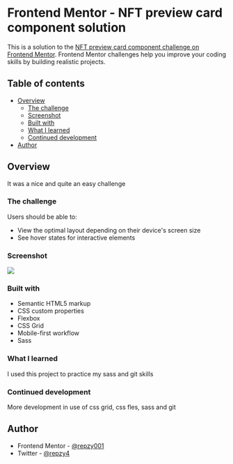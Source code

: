 # Frontend Mentor - NFT preview card component solution

This is a solution to the [NFT preview card component challenge on Frontend Mentor](https://www.frontendmentor.io/challenges/nft-preview-card-component-SbdUL_w0U). Frontend Mentor challenges help you improve your coding skills by building realistic projects.

## Table of contents

-  [Overview](#overview)
   -  [The challenge](#the-challenge)
   -  [Screenshot](#screenshot)
   -  [Built with](#built-with)
   -  [What I learned](#what-i-learned)
   -  [Continued development](#continued-development)
-  [Author](#author)

## Overview

It was a nice and quite an easy challenge

### The challenge

Users should be able to:

-  View the optimal layout depending on their device's screen size
-  See hover states for interactive elements

### Screenshot

![](./images/workscreenshot.JPG)

### Built with

-  Semantic HTML5 markup
-  CSS custom properties
-  Flexbox
-  CSS Grid
-  Mobile-first workflow
-  Sass

### What I learned

I used this project to practice my sass and git skills

### Continued development

More development in use of css grid, css fles, sass and git

## Author

-  Frontend Mentor - [@repzy001](https://www.frontendmentor.io/profile/repzy001)
-  Twitter - [@repzy4](https://www.twitter.com/repzy4)
